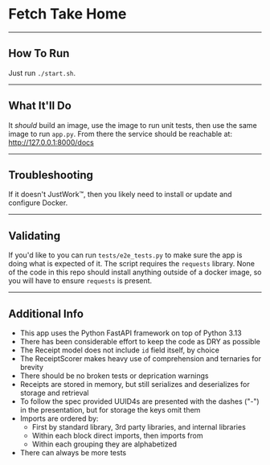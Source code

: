 # Fetch Take Home

---

## How To Run

Just run `./start.sh`.

---

## What It'll Do

It *should* build an image, use the image to run unit tests, then use the same
image to run `app.py`.  From there the service should be reachable at:
http://127.0.0.1:8000/docs

---

## Troubleshooting

If it doesn't JustWork™, then you likely need to install or update and configure
Docker.  

---

## Validating

If you'd like to you can run `tests/e2e_tests.py` to make sure the app is doing
what is expected of it.  The script requires the `requests` library.  None of
the code in this repo should install anything outside of a docker image, so you
will have to ensure `requests` is present.

---

## Additional Info

* This app uses the Python FastAPI framework on top of Python 3.13
* There has been considerable effort to keep the code as DRY as possible
* The Receipt model does not include `id` field itself, by choice
* The ReceiptScorer makes heavy use of comprehension and ternaries for brevity
* There should be no broken tests or deprication warnings
* Receipts are stored in memory, but still serializes and deserializes for
  storage and retrieval
* To follow the spec provided UUID4s are presented with the dashes ("-") in the
  presentation, but for storage the keys omit them
* Imports are ordered by:
    * First by standard library, 3rd party libraries, and internal libraries
    * Within each block direct imports, then imports from
    * Within each grouping they are alphabetized
* There can always be more tests
